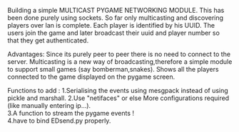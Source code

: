 Building a simple MULTICAST PYGAME NETWORKING MODULE. 
This has been done purely using sockets.
So far only multicasting and discovering players over lan is complete.
Each player is identified by his UUID.
The users join the game and later  broadcast their uuid and player number so that they get authenticated.

Advantages:
	Since its purely peer to peer there is no need to connect to the server. 
	Multicasting is a new way of broadcasting,therefore a simple module to support small games (say bomberman,snakes).
	Shows all the players connected to the game displayed on the pygame screen.
	
 
Functions to add :
	1.Serialising the events using mesgpack instead of using pickle and marshall.
	2.Use "netifaces" or else More configurations required (like manually entering ip...).	
	3.A function to stream the pygame events ! 	 
	4.have to bind EDsend.py properly.
	
	
